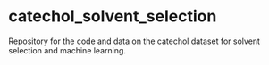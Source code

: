 # catechol_solvent_selection
Repository for the code and data on the catechol dataset for solvent selection and machine learning.
